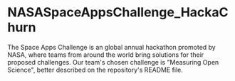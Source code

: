 # NASASpaceAppsChallenge_HackaChurn
The Space Apps Challenge is an global annual hackathon promoted by NASA, where teams from around the world bring solutions for their proposed challenges. Our team's chosen challenge is "Measuring Open Science", better described on the repository's README file.
